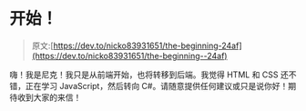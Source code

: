 # 开始！

> 原文:[https://dev.to/nicko83931651/the-beginning-24af](https://dev.to/nicko83931651/the-beginning--24af)

嗨！我是尼克！我只是从前端开始，也将转移到后端。我觉得 HTML 和 CSS 还不错，正在学习 JavaScript，然后转向 C#。请随意提供任何建议或只是说你好！期待收到大家的来信！